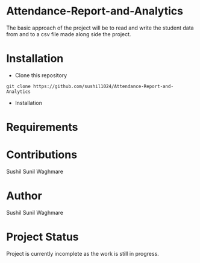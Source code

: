 # Attendance-Report-and-Analytics

The basic approach of the project will be to read and write the student data from and to a csv file made along side the project.

# Installation

- Clone this repository
```
git clone https://github.com/sushil1024/Attendance-Report-and-Analytics
```

- Installation


# Requirements

# Contributions
Sushil Sunil Waghmare

# Author
Sushil Sunil Waghmare

# Project Status
Project is currently incomplete as the work is still in progress.
